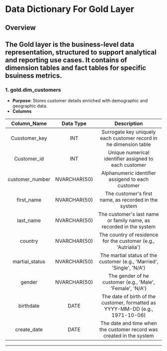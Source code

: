 # Data Dictionary For Gold Layer

## Overview 

The Gold layer is the business-level data representation, structured to support analytical and reporting use cases. It contains of **dimension tables** and **fact tables** for specific bsuiness metrics.
---
### 1. gold.dim_customers
- **Purpose**: Stores customer details enriched with demographic and geographic data.
- **Columns**

| Column_Name       | Data Type    | Description |
| :---:             | :--:         | :--: |
| Cusstomer_key     | INT          | Surrogate key uniquely each customer record in he dimension table |
| Customer_id       | INT          | Unique numerical identifier assigned to each customer |
| customer_number   | NVARCHAR(50) | Alphanumeric identifier assigend to each customer |
| first_name        | NVARCHAR(50) | The customer's first name, as recorded in the system |
| last_name         | NVARCHAR(50) | The customer's last name or family name, as recorded in the system |
| country           | NVARCHAR(50) | The country of residence for the customer (e.g., 'Autrialia') |
| martial_status    | NVARCHAR(50) | The martial status of the customer (e.g., 'Married', 'Single', 'N/A') |
| gender            | NVARCHAR(50) | The gender of he customer (e.g., 'Male', 'Female', 'N/A') |
| birthdate         | DATE         | The date of birth of the customer, formatted as YYYY-MM-DD (e.g., 1971-10-06) |
|create_date        | DATE         | The date and time when the customer record was created in the system |

--- 
